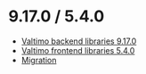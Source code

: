 # 9.17.0 / 5.4.0

* [Valtimo backend libraries 9.17.0](valtimo-backend-libraries.md)
* [Valtimo frontend libraries 5.4.0](valtimo-frontend-libraries.md)
* [Migration](migration.md)
